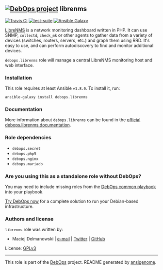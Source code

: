 ## [![DebOps project](http://debops.org/images/debops-small.png)](http://debops.org) librenms

<!-- This file was generated by Ansigenome. Do not edit this file directly but
     instead have a look at the files in the ./meta/ directory. -->

[![Travis CI](http://img.shields.io/travis/debops/ansible-librenms.svg?style=flat)](http://travis-ci.org/debops/ansible-librenms) [![test-suite](http://img.shields.io/badge/test--suite-ansible--librenms-blue.svg?style=flat)](https://github.com/debops/test-suite/tree/master/ansible-librenms/)  [![Ansible Galaxy](http://img.shields.io/badge/galaxy-debops.librenms-660198.svg?style=flat)](https://galaxy.ansible.com/detail#/role/4721)

[LibreNMS](http://www.librenms.org/) is a network monitoring dashboard written
in PHP. It can use SNMP, `collectd`, `check_mk` or other agents to gather
data from a variety of devices (switches, routers, servers, etc.) and graph
them using RRD. It's easy to use, and can perform autodiscovery to find and
monitor additional devices.

`debops.librenms` role will manage a central LibreNMS monitoring host and
web interface.

### Installation

This role requires at least Ansible `v1.8.0`. To install it, run:

```Shell
ansible-galaxy install debops.librenms
```

### Documentation

More information about `debops.librenms` can be found in the
[official debops.librenms documentation](http://docs.debops.org/en/latest/ansible/roles/ansible-librenms/docs/).


### Role dependencies

- `debops.secret`
- `debops.php5`
- `debops.nginx`
- `debops.mariadb`

### Are you using this as a standalone role without DebOps?

You may need to include missing roles from the [DebOps common
playbook](https://github.com/debops/debops-playbooks/blob/master/playbooks/common.yml)
into your playbook.

[Try DebOps now](https://github.com/debops/debops) for a complete solution to run your Debian-based infrastructure.





### Authors and license

`librenms` role was written by:

- Maciej Delmanowski | [e-mail](mailto:drybjed@gmail.com) | [Twitter](https://twitter.com/drybjed) | [GitHub](https://github.com/drybjed)

License: [GPLv3](https://tldrlegal.com/license/gnu-general-public-license-v3-%28gpl-3%29)

***

This role is part of the [DebOps](http://debops.org/) project. README generated by [ansigenome](https://github.com/nickjj/ansigenome/).
